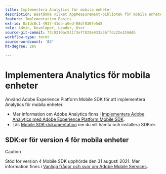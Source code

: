 ```yaml
---
title: Implementera Analytics för mobila enheter
description: Bestämma vilket AppMeasurement-bibliotek för mobila enheter som ska användas.
feature: Implementation Basics
exl-id: 8a1dc0c1-493f-41da-a0ed-08df0367e5d8
role: Admin, Developer, Leader, User
source-git-commit: 73c0210ac931f3e7f823e033a3bffdc22e159ddb
workflow-type: tm+mt
source-wordcount: '82'
ht-degree: 26%

---
```


# Implementera Analytics för mobila enheter

Använd Adobe Experience Platform Mobile SDK för att implementera Analytics för mobila enheter.

* Mer information om Adobe Analytics finns i [Implementera Adobe Analytics med Adobe Experience Platform Mobile SDK](aep-edge/mobile-sdk/overview.md).
* Läs [Mobile SDK-dokumentation](https://developer.adobe.com/client-sdks/home/) om du vill hämta och installera SDK:er.

## SDK:er för version 4 för mobila enheter

>[!CAUTION]
>
>Stöd för version 4 Mobile SDK upphörde den 31 augusti 2021. Mer information finns i [Vanliga frågor och svar om Adobe Mobile Services](https://experienceleague.adobe.com/docs/discontinued/using/mobile-services.html).

